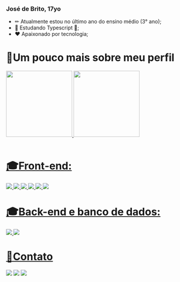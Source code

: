 ### José de Brito, 17yo

- ✏ Atualmente estou no último ano do ensino médio (3° ano);
- 🌱 Estudando Typescript 💙;
- ❤ Apaixonado por tecnologia;
<h1>📌Um pouco mais sobre meu perfil</h1>
<div>
  <a href="https://github.com/josephbrito">
  <img height="180em" src="https://github-readme-stats.vercel.app/api?username=josephbrito&show_icons=true&theme=dracula&include_all_commits=true&count_private=true"/>
  <img height="180em" src="https://github-readme-stats.vercel.app/api/top-langs/?username=josephbrito&layout=compact&langs_count=7&theme=dracula"/>
</div>
   <div>
    
  </div>
  <br />
  
  <div><h1>🎓Front-end:</h1></div>
 <div style="display: inline_block">
  <img src="https://img.shields.io/badge/HTML5-E34F26?style=for-the-badge&logo=html5&logoColor=white">
  <img src="https://img.shields.io/badge/CSS3-1572B6?style=for-the-badge&logo=css3&logoColor=white">
  <img src="https://img.shields.io/badge/Sass-CC6699?style=for-the-badge&logo=sass&logoColor=white">
  <img src="https://img.shields.io/badge/JavaScript-323330?style=for-the-badge&logo=javascript&logoColor=F7DF1E">
  <img src="https://img.shields.io/badge/React-20232A?style=for-the-badge&logo=react&logoColor=61DAFB">
  <img src="https://img.shields.io/badge/next.js-000000?style=for-the-badge&logo=nextdotjs&logoColor=white">
</div>
  
<div><h1>🎓Back-end e banco de dados:</h1></div>
  <div style="display: inline_block">
  <img src="https://img.shields.io/badge/Node.js-339933?style=for-the-badge&logo=nodedotjs&logoColor=white">
  <img src="https://img.shields.io/badge/MongoDB-4EA94B?style=for-the-badge&logo=mongodb&logoColor=white">
</div>
  
  <div><h1>📩Contato</h1></div>
    <div style="display: inline_block">
    <a href="https://www.linkedin.com/in/jos%C3%A9-brito-b14472215/" target="_blank"><img src="https://img.shields.io/badge/-LinkedIn-%230077B5?style=for-the-badge&logo=linkedin&logoColor=white" target="_blank"></a>
     <a href="mailto:josephbritogds@gmail.com"><img src="https://img.shields.io/badge/Gmail-D14836?style=for-the-badge&logo=gmail&logoColor=white"></a>
      <a href="https://www.instagram.com/gomesz_sw/" target="_blank"><img src="https://img.shields.io/badge/Instagram-E4405F?style=for-the-badge&logo=instagram&logoColor=white" /></a>
   </div>
